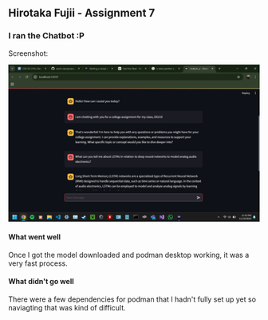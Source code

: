 ## Hirotaka Fujii - Assignment 7

### I ran the Chatbot :P

Screenshot:

![Hiro's Screenshot](./images/hiro-screenshot.png)

#### What went well

Once I got the model downloaded and podman desktop working, it was a very fast process.


#### What didn't go well
There were a few dependencies for podman that I hadn't fully set up yet so naviagting that was kind of difficult.

